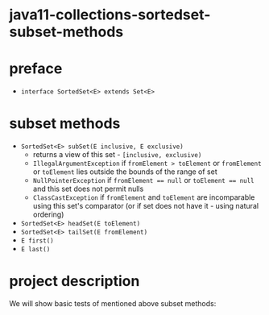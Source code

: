# java11-collections-sortedset-subset-methods

# preface
* `interface SortedSet<E> extends Set<E>`

# subset methods
* `SortedSet<E> subSet(E inclusive, E exclusive)`
    * returns a view of this set - `[inclusive, exclusive)`
    * `IllegalArgumentException` if `fromElement > toElement` or 
      `fromElement` or `toElement` lies outside the bounds of the range of set
    * `NullPointerException` if `fromElement == null` or `toElement == null` and
       this set does not permit nulls
    * `ClassCastException` if `fromElement` and `toElement` are incomparable
        using this set's comparator (or if set does not have it - 
        using natural ordering)
* `SortedSet<E> headSet(E toElement)`
* `SortedSet<E> tailSet(E fromElement)`
* `E first()`
* `E last()`

# project description
We will show basic tests of mentioned above subset methods: